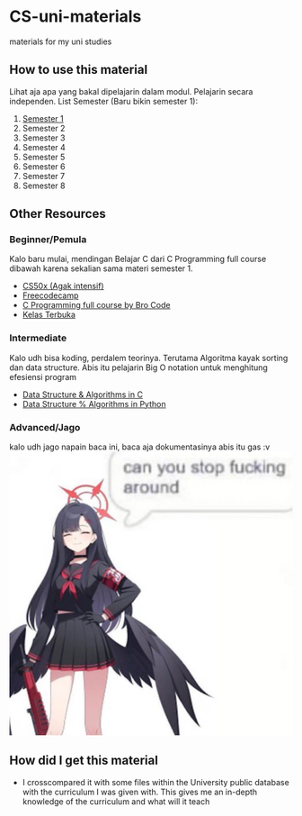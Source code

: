 # CS-uni-materials
materials for my uni studies

## How to use this material
Lihat aja apa yang bakal dipelajarin dalam modul. Pelajarin secara independen. 
List Semester (Baru bikin semester 1):
1. [Semester 1](https://github.com/Not-Baguette/CS-uni-materials/blob/main/sem1/README.md)
2. Semester 2
3. Semester 3
4. Semester 4
5. Semester 5
6. Semester 6
7. Semester 7
8. Semester 8


## Other Resources
### Beginner/Pemula
Kalo baru mulai, mendingan Belajar C dari C Programming full course dibawah karena sekalian sama materi semester 1.
- [CS50x (Agak intensif)](https://cs50.harvard.edu/x/2024/weeks/)
- [Freecodecamp](https://www.youtube.com/@freecodecamp)
- [C Programming full course by Bro Code](https://www.youtube.com/watch?v=87SH2Cn0s9A)
- [Kelas Terbuka](https://www.youtube.com/@KelasTerbuka)

### Intermediate
Kalo udh bisa koding, perdalem teorinya. Terutama Algoritma kayak sorting dan data structure. Abis itu pelajarin Big O notation untuk menghitung efesiensi program
- [Data Structure & Algorithms in C](https://www.youtube.com/watch?v=CBYHwZcbD-s)
- [Data Structure % Algorithms in Python](https://www.youtube.com/watch?v=8hly31xKli0)

### Advanced/Jago
kalo udh jago napain baca ini, baca aja dokumentasinya abis itu gas :v
![Blue archive jumpscare](https://github.com/Not-Baguette/CS-uni-materials/blob/main/assets/ichika.jpg)

## How did I get this material
- I crosscompared it with some files within the University public database with the curriculum I was given with. This gives me an in-depth knowledge of the curriculum and what will it teach
